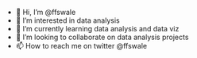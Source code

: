 - 👋 Hi, I’m @ffswale
- 👀 I’m interested in data analysis
- 🌱 I’m currently learning data analysis and data viz
- 💞️ I’m looking to collaborate on data analysis projects
- 📫 How to reach me on twitter @ffswale

<!---
ffswale/ffswale is a ✨ special ✨ repository because its `README.md` (this file) appears on your GitHub profile.
You can click the Preview link to take a look at your changes.
--->
